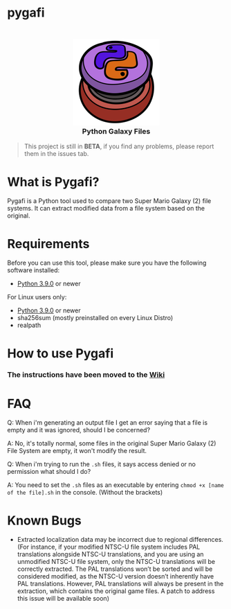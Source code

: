 # pygafi
<h3 align="center">
  <br>
  <img src="https://github.com/LariVille/pygafi/blob/main/logo.png" alt="Pygafi logo"/>
  <br>
  <b>Python Galaxy Files</b>
  <br>
</h3>

> This project is still in **BETA**, if you find any problems, please report them in the issues tab.

# What is Pygafi?
Pygafi is a Python tool used to compare two Super Mario Galaxy (2) file systems.
It can extract modified data from a file system based on the original.

# Requirements

Before you can use this tool, please make sure you have the following software installed:
* [Python 3.9.0](https://www.python.org/) or newer

For Linux users only:
* [Python 3.9.0](https://www.python.org/) or newer
* sha256sum (mostly preinstalled on every Linux Distro)
* realpath

# How to use Pygafi

### The instructions have been moved to the [Wiki](https://github.com/LariVille/pygafi/wiki)

# FAQ

Q: When i'm generating an output file I get an error saying that a file is empty and it was ignored, should I be concerned?

A: No, it's totally normal, some files in the original Super Mario Galaxy (2) File System are empty, it won't modify the result.


Q: When i'm trying to run the `.sh` files, it says access denied or no permission what should I do?

A: You need to set the `.sh` files as an executable by entering `chmod +x [name of the file].sh` in the console. (Without the brackets)


# Known Bugs

* Extracted localization data may be incorrect due to regional differences.
(For instance, if your modified NTSC-U file system includes PAL translations alongside NTSC-U translations, and you are using an unmodified NTSC-U file system, only the NTSC-U translations will be correctly extracted. The PAL translations won’t be sorted and will be considered modified, as the NTSC-U version doesn’t inherently have PAL translations. However, PAL translations will always be present in the extraction, which contains the original game files. A patch to address this issue will be available soon)
